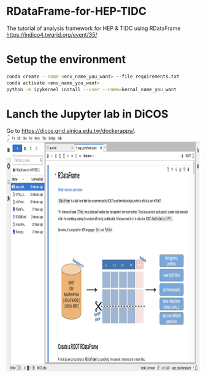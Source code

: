 # RDataFrame-for-HEP-TIDC
The tutorial of analysis framework for HEP &amp; TIDC using RDataFrame
https://indico4.twgrid.org/event/35/

# Setup the environment
```bash
conda create --name <env_name_you_want> --file requirements.txt
conda activate <env_name_you_want>
python -m ipykernel install --user --name=kernal_name_you_want
```

# Lanch the Jupyter lab in DiCOS
Go to https://dicos.grid.sinica.edu.tw/dockerapps/.
<img src="jupyter.png" width="1000" height="620">
